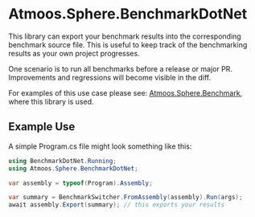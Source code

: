 # Atmoos.Sphere.BenchmarkDotNet

This library can export your benchmark results into the corresponding benchmark source file. This is useful to keep track of the benchmarking results as your own project progresses.

One scenario is to run all benchmarks before a release or major PR. Improvements and regressions will become visible in the diff.

For examples of this use case please see: [Atmoos.Sphere.Benchmark](https://github.com/atmoos/Sphere/tree/main/source/Atmoos.Sphere.Benchmark), where this library is used.

## Example Use

A simple Program.cs file might look something like this:

```csharp
using BenchmarkDotNet.Running;
using Atmoos.Sphere.BenchmarkDotNet;

var assembly = typeof(Program).Assembly;

var summary = BenchmarkSwitcher.FromAssembly(assembly).Run(args);
await assembly.Export(summary); // this exports your results
```

